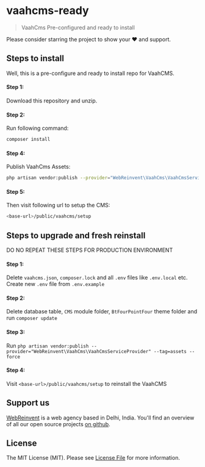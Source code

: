 # vaahcms-ready
> VaahCms Pre-configured and ready to install

Please consider starring the project to show your :heart: and support.


## Steps to install
Well, this is a pre-configure and ready to install repo for VaahCMS.

#### Step 1:
Download this repository and unzip.

#### Step 2:
Run following command:
```bash
composer install
```

#### Step 4:
Publish VaahCms Assets:
```bash
php artisan vendor:publish --provider="WebReinvent\VaahCms\VaahCmsServiceProvider" --tag=assets --force
```

#### Step 5:
Then visit following url to setup the CMS:
```bash
<base-url>/public/vaahcms/setup
```

## Steps to upgrade and fresh reinstall

DO NO REPEAT THESE STEPS FOR PRODUCTION ENVIRONMENT 

#### Step 1:
Delete `vaahcms.json`, `composer.lock` and all `.env` files like `.env.local` etc. Create new `.env` file from `.env.example` 

#### Step 2:
Delete database table, `CMS` module folder, `BtFourPointFour` theme folder  and run `composer update`

#### Step 3:
Run `php artisan vendor:publish --provider="WebReinvent\VaahCms\VaahCmsServiceProvider" --tag=assets --force`

#### Step 4:
Visit `<base-url>/public/vaahcms/setup` to reinstall the VaahCMS

## Support us

[WebReinvent](https://www.webreinvent.com) is a web agency based in Delhi, India. You'll find an overview of all our open source projects [on github](https://github.com/webreinvent).

## License

The MIT License (MIT). Please see [License File](LICENSE) for more information.
